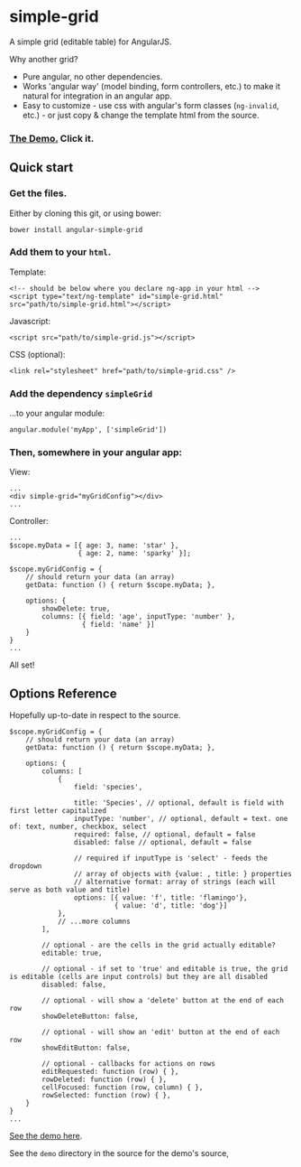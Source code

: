# simple-grid


A simple grid (editable table) for AngularJS.

Why another grid?

* Pure angular, no other dependencies.
* Works 'angular way' (model binding, form controllers, etc.) to make it natural for integration in an angular app.
* Easy to customize - use css with angular's form classes (`ng-invalid`, etc.) - or just copy & change the template html from the source.


### [The Demo.](http://sinelaw.github.io/simple-grid/demo/index.html) Click it.


## Quick start

### Get the files. 

Either by cloning this git, or using bower:

    bower install angular-simple-grid

### Add them to your `html`.

Template:

    <!-- should be below where you declare ng-app in your html -->
    <script type="text/ng-template" id="simple-grid.html" src="path/to/simple-grid.html"></script>
    
Javascript:

    <script src="path/to/simple-grid.js"></script>

CSS (optional):

    <link rel="stylesheet" href="path/to/simple-grid.css" />

### Add the dependency `simpleGrid`

...to your angular module:

    angular.module('myApp', ['simpleGrid'])


### Then, somewhere in your angular app:

View:

    ...
    <div simple-grid="myGridConfig"></div>
    ...
    
Controller:

    ...
    $scope.myData = [{ age: 3, name: 'star' }, 
                     { age: 2, name: 'sparky' }];
                     
    $scope.myGridConfig = {
        // should return your data (an array)        
        getData: function () { return $scope.myData; }, 
               
        options: { 
            showDelete: true,
            columns: [{ field: 'age', inputType: 'number' }, 
                      { field: 'name' }]
        }
    }
    ...

All set!

## Options Reference

Hopefully up-to-date in respect to the source.


    $scope.myGridConfig = {
        // should return your data (an array)        
        getData: function () { return $scope.myData; }, 

        options: {
            columns: [
                {
                    field: 'species',
                    
                    title: 'Species', // optional, default is field with first letter capitalized
                    inputType: 'number', // optional, default = text. one of: text, number, checkbox, select
                    required: false, // optional, default = false
                    disabled: false // optional, default = false
                    
                    // required if inputType is 'select' - feeds the dropdown
                    // array of objects with {value: , title: } properties
                    // alternative format: array of strings (each will serve as both value and title)
                    options: [{ value: 'f', title: 'flamingo'}, 
                              { value: 'd', title: 'dog'}]
                },
                // ...more columns
            ],
            
            // optional - are the cells in the grid actually editable?
            editable: true,
            
            // optional - if set to 'true' and editable is true, the grid is editable (cells are input controls) but they are all disabled
            disabled: false,
            
            // optional - will show a 'delete' button at the end of each row
            showDeleteButton: false,
            
            // optional - will show an 'edit' button at the end of each row
            showEditButton: false,
            
            // optional - callbacks for actions on rows
            editRequested: function (row) { },
            rowDeleted: function (row) { },
            cellFocused: function (row, column) { },
            rowSelected: function (row) { },
        }
    }
    ...


[See the demo here](http://sinelaw.github.io/simple-grid/demo/index.html).

See the `demo` directory in the source for the demo's source, 
